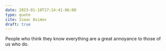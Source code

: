 ```yaml
---
date: 2023-01-10T17:14:41-06:00
type: quote
cite: Isaac Asimov
draft: true
---
```


People who think they know everything are a great annoyance to those of us who do.
